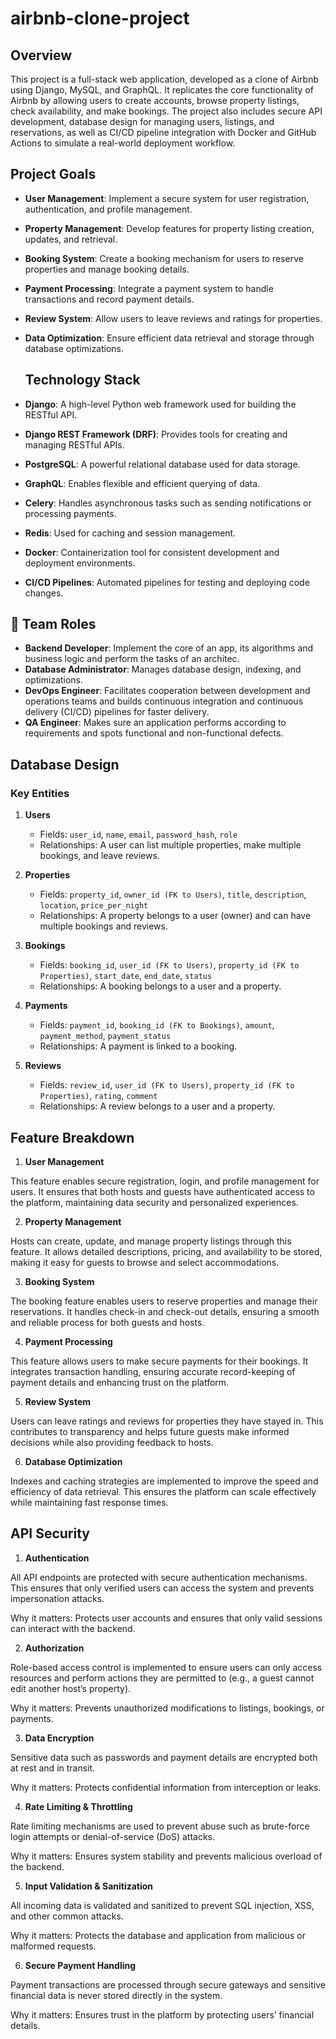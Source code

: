 # airbnb-clone-project

## Overview
This project is a full-stack web application, developed as a clone of Airbnb using Django, MySQL, and GraphQL. It replicates the core functionality of Airbnb by allowing users to create accounts, browse property listings, check availability, and make bookings. The project also includes secure API development, database design for managing users, listings, and reservations, as well as CI/CD pipeline integration with Docker and GitHub Actions to simulate a real-world deployment workflow.





## Project Goals  
- **User Management**: Implement a secure system for user registration, authentication, and profile management.  
- **Property Management**: Develop features for property listing creation, updates, and retrieval.  
- **Booking System**: Create a booking mechanism for users to reserve properties and manage booking details.  
- **Payment Processing**: Integrate a payment system to handle transactions and record payment details.  
- **Review System**: Allow users to leave reviews and ratings for properties.  
- **Data Optimization**: Ensure efficient data retrieval and storage through database optimizations.  
  



  ## Technology Stack  
- **Django**: A high-level Python web framework used for building the RESTful API.  
- **Django REST Framework (DRF)**: Provides tools for creating and managing RESTful APIs.  
- **PostgreSQL**: A powerful relational database used for data storage.  
- **GraphQL**: Enables flexible and efficient querying of data.  
- **Celery**: Handles asynchronous tasks such as sending notifications or processing payments.  
- **Redis**: Used for caching and session management.  
- **Docker**: Containerization tool for consistent development and deployment environments.  
- **CI/CD Pipelines**: Automated pipelines for testing and deploying code changes.


## 👥 Team Roles

- **Backend Developer**: Implement the core of an app, its algorithms and business logic and perform the tasks of an architec.
- **Database Administrator**: Manages database design, indexing, and optimizations. 
- **DevOps Engineer**: Facilitates cooperation between development and operations teams and builds continuous integration and continuous delivery (CI/CD) pipelines for faster delivery.
- **QA Engineer**: Makes sure an application performs according to requirements and spots functional and non-functional defects.

  
 ## Database Design

 ### Key Entities  

1. **Users**  
   - Fields: `user_id`, `name`, `email`, `password_hash`, `role`  
   - Relationships: A user can list multiple properties, make multiple bookings, and leave reviews.  

2. **Properties**  
   - Fields: `property_id`, `owner_id (FK to Users)`, `title`, `description`, `location`, `price_per_night`  
   - Relationships: A property belongs to a user (owner) and can have multiple bookings and reviews.  

3. **Bookings**  
   - Fields: `booking_id`, `user_id (FK to Users)`, `property_id (FK to Properties)`, `start_date`, `end_date`, `status`  
   - Relationships: A booking belongs to a user and a property.  

4. **Payments**  
   - Fields: `payment_id`, `booking_id (FK to Bookings)`, `amount`, `payment_method`, `payment_status`  
   - Relationships: A payment is linked to a booking.  

5. **Reviews**  
   - Fields: `review_id`, `user_id (FK to Users)`, `property_id (FK to Properties)`, `rating`, `comment`  
   - Relationships: A review belongs to a user and a property.


  ## Feature Breakdown

  1. **User Management**

This feature enables secure registration, login, and profile management for users. It ensures that both hosts and guests have authenticated access to the platform, maintaining data security and personalized experiences.

2. **Property Management**

Hosts can create, update, and manage property listings through this feature. It allows detailed descriptions, pricing, and availability to be stored, making it easy for guests to browse and select accommodations.

3. **Booking System**

The booking feature enables users to reserve properties and manage their reservations. It handles check-in and check-out details, ensuring a smooth and reliable process for both guests and hosts.

4. **Payment Processing**

This feature allows users to make secure payments for their bookings. It integrates transaction handling, ensuring accurate record-keeping of payment details and enhancing trust on the platform.

5. **Review System**

Users can leave ratings and reviews for properties they have stayed in. This contributes to transparency and helps future guests make informed decisions while also providing feedback to hosts.

6. **Database Optimization**

Indexes and caching strategies are implemented to improve the speed and efficiency of data retrieval. This ensures the platform can scale effectively while maintaining fast response times.



## API Security

1. **Authentication**

All API endpoints are protected with secure authentication mechanisms. This ensures that only verified users can access the system and prevents impersonation attacks.

Why it matters: Protects user accounts and ensures that only valid sessions can interact with the backend.

2. **Authorization**

Role-based access control is implemented to ensure users can only access resources and perform actions they are permitted to (e.g., a guest cannot edit another host’s property).

Why it matters: Prevents unauthorized modifications to listings, bookings, or payments.

3. **Data Encryption**

Sensitive data such as passwords and payment details are encrypted both at rest and in transit.

Why it matters: Protects confidential information from interception or leaks.

4. **Rate Limiting & Throttling**

Rate limiting mechanisms are used to prevent abuse such as brute-force login attempts or denial-of-service (DoS) attacks.

Why it matters: Ensures system stability and prevents malicious overload of the backend.

5. **Input Validation & Sanitization**

All incoming data is validated and sanitized to prevent SQL injection, XSS, and other common attacks.

Why it matters: Protects the database and application from malicious or malformed requests.

6. **Secure Payment Handling**

Payment transactions are processed through secure gateways and sensitive financial data is never stored directly in the system.

Why it matters: Ensures trust in the platform by protecting users’ financial details.
